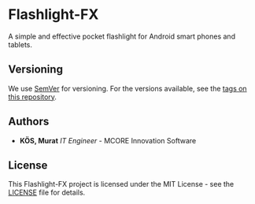 # Flashlight-FX

A simple and effective pocket flashlight for Android smart phones and tablets.

## Versioning

We use [SemVer](http://semver.org/) for versioning. For the versions available, see the [tags on this repository](https://github.com/mcoresoftware/flashlight-fx/tags).

## Authors

* **KÖS, Murat** *IT Engineer* - MCORE Innovation Software

## License

This Flashlight-FX project is licensed under the MIT License - see the [LICENSE](LICENSE.md) file for details.
